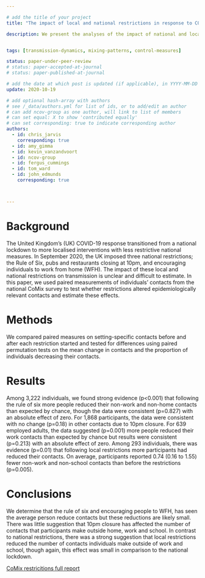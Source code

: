 ```yaml
---

# add the title of your project
title: "The impact of local and national restrictions in response to COVID-19 on social contacts in the UK: a longitudinal natural experiment."

description: We present the analyses of the impact of national and local restrictions on the number of setting-specific contacts that people have prior to and during the restrictions from an ongoing survey (CoMix) which tracks social contact behaviour during the Covid-19 pandemic.


tags: [transmission-dynamics, mixing-patterns, control-measures]

status: paper-under-peer-review
# status: paper-accepted-at-journal
# status: paper-published-at-journal

# add the date at which post is updated (if applicable), in YYYY-MM-DD
update: 2020-10-19

# add optional hash-array with authors
# see /_data/authors.yml for list of ids, or to add/edit an author
# can add ncov-group as one author, will link to list of members
# can set equal: X to show 'contributed equally'
# can set corresponding: true to indicate corresponding author
authors:
  - id: chris_jarvis
    corresponding: true
  - id: amy_gimma
  - id: kevin_vanzandvoort
  - id: ncov-group
  - id: fergus_cummings
  - id: tom_ward
  - id: john_edmunds
    corresponding: true



---
```




# Background

The United Kingdom’s (UK) COVID-19 response transitioned from a national lockdown to more localised interventions with less restrictive national measures. In September 2020, the UK imposed three national restrictions; the Rule of Six, pubs and restaurants closing at 10pm, and encouraging individuals to work from home (WFH). 
The impact of these local and national restrictions on transmission is unclear and difficult to estimate. In this paper, we used paired measurements of individuals’ contacts from the national CoMix survey to test whether restrictions altered epidemiologically relevant contacts and estimate these effects. 

# Methods

We compared paired measures on setting-specific contacts before and after each restriction started and tested for differences using paired permutation tests on the mean change in contacts and the proportion of individuals decreasing their contacts. 

# Results

Among 3,222 individuals, we found strong evidence (p<0.001) that following the rule of six more people reduced their non-work and non-home contacts than expected by chance, though the data were consistent (p=0.827) with an absolute effect of zero. For 1,868 participants, the data were consistent with no change (p=0.18) in other contacts due to 10pm closure. For 639 employed adults, the data suggested (p=0.001) more people reduced their work contacts than expected by chance but results were consistent (p=0.213) with an absolute effect of zero. Among 293 individuals, there was evidence (p=0.01) that following local restrictions more participants had reduced their contacts. On average, participants reported 0.74 (0.16 to 1.55) fewer non-work and non-school contacts than before the restrictions (p=0.005).

# Conclusions

We determine that the rule of six and encouraging people to WFH, has seen the average person reduce contacts but these reductions are likely small. There was little suggestion that 10pm closure has affected the number of contacts that participants make outside home, work and school. In contrast to national restrictions, there was a strong suggestion that local restrictions reduced the number of contacts individuals make outside of work and school, though again, this effect was small in comparison to the national lockdown. 

[CoMix restricitions full report](reports/comix/LSHTM-CMMID-20201019-CoMix-national_local_restrictions.pdf)



